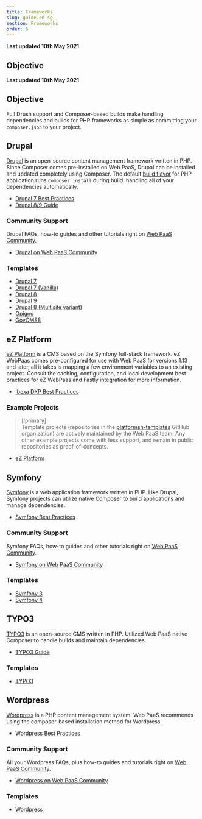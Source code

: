 ```yaml
---
title: Frameworks
slug: guide.en-sg
section: Frameworks
order: 6
---
```


**Last updated 10th May 2021**



## Objective  

**Last updated 10th May 2021**



## Objective  

Full Drush support and Composer-based builds make handling dependencies and builds for PHP frameworks as simple as committing your `composer.json` to your project.


## Drupal

[Drupal](https://www.drupal.org/) is an open-source content management framework written in PHP. Since Composer comes pre-installed on Web PaaS, Drupal can be installed and updated completely using Composer. The default [build flavor](../../overview-build-deploy#building-the-application) for PHP application runs `composer install` during build, handling all of your dependencies automatically.

* [Drupal 7 Best Practices](../../frameworks-drupal7)
* [Drupal 8/9 Guide](../../guides-drupal9)

### Community Support

Drupal FAQs, how-to guides and other tutorials right on [Web PaaS Community](https://community.platform.sh/).

* [Drupal on Web PaaS Community](https://community.platform.sh/search?q=drupal&expanded=true)

### Templates

* [Drupal 7](https://github.com/platformsh-templates/drupal7)
* [Drupal 7 (Vanilla)](https://github.com/platformsh-templates/drupal7-vanilla)
* [Drupal 8](https://github.com/platformsh-templates/drupal8)
* [Drupal 9](https://github.com/platformsh-templates/drupal9)
* [Drupal 8 (Multisite variant)](https://github.com/platformsh-templates/drupal8-multisite)
* [Opigno](https://github.com/platformsh-templates/drupal8-opigno)
* [GovCMS8](https://github.com/platformsh-templates/drupal8-govcms8)

## eZ Platform

[eZ Platform](https://ezplatform.com/) is a CMS based on the Symfony full-stack framework. eZ WebPaas comes pre-configured for use with Web PaaS for versions 1.13 and later, all it takes is mapping a few environment variables to an existing project. Consult the caching, configuration, and local development best practices for eZ WebPaas and Fastly integration for more information.

* [Ibexa DXP Best Practices](../../frameworks-ibexa)

### Example Projects

> [!primary]  
> Template projects (repositories in the [platformsh-templates](https://github.com/platformsh-templates) GitHub organization) are actively maintained by the Web PaaS team. Any other example projects come with less support, and remain in public repositories as proof-of-concepts.
> 

* [eZ Platform](https://github.com/ezsystems/ezplatform)

## Symfony

[Symfony](https://symfony.com/) is a web application framework written in PHP. Like Drupal, Symfony projects can utilize native Composer to build applications and manage dependencies.

* [Symfony Best Practices](../../frameworks-symfony)

### Community Support

Symfony FAQs, how-to guides and other tutorials right on [Web PaaS Community](https://community.platform.sh/).

* [Symfony on Web PaaS Community](https://community.platform.sh/search?expanded=true&q=symfony)

### Templates

* [Symfony 3](https://github.com/platformsh-templates/symfony3)
* [Symfony 4](https://github.com/platformsh-templates/symfony4)

## TYPO3

[TYPO3](https://typo3.org/) is an open-source CMS written in PHP. Utilized Web PaaS native Composer to handle builds and maintain dependencies.

* [TYPO3 Guide](../../guides-typo3/deploy)

### Templates

* [TYPO3](https://github.com/platformsh-templates/typo3)

## Wordpress

[Wordpress](https://wordpress.com/) is a PHP content management system. Web PaaS recommends using the composer-based installation method for Wordpress.

* [Wordpress Best Practices](../../guides-wordpress)

### Community Support

All your Wordpress FAQs, plus how-to guides and tutorials right on [Web PaaS Community](https://community.platform.sh/).

* [Wordpress on Web PaaS Community](https://community.platform.sh/search?expanded=true&q=wordpress)

### Templates

* [Wordpress](https://github.com/platformsh-templates/wordpress-composer)
